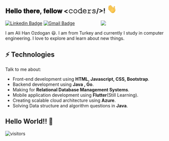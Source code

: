<h2> 𝐇𝐞𝐥𝐥𝐨 𝐭𝐡𝐞𝐫𝐞, 𝐟𝐞𝐥𝐥𝐨𝐰 <𝚌𝚘𝚍𝚎𝚛𝚜/>! <img src="https://raw.githubusercontent.com/ABSphreak/ABSphreak/master/gifs/Hi.gif" width="30px"></h2>

<img align='right' src='https://user-images.githubusercontent.com/5713670/87202985-820dcb80-c2b6-11ea-9f56-7ec461c497c3.gif' width='200"'>

[![Linkedin Badge](https://img.shields.io/badge/-alihanozdogan-blue?style=flat-square&logo=Linkedin&logoColor=white&link=https://www.linkedin.com/in/alihanozdogan/)](https://www.linkedin.com/in/ali-han-%C3%B6zdo%C4%9Fan-3013041aa/)
[![Gmail Badge](https://img.shields.io/badge/-aliilhanozdogan@gmail.com-c14438?style=flat-square&logo=Gmail&logoColor=white&link=mailto:aliilhanozdogan@gmail.com)](mailto:aliilhanozdogan@gmail.com)

I am Ali Han Ozdogan 😃. I am from Turkey and currently I study in computer engineering. I love to explore and learn about new things.
## ⚡ Technologies
Talk to me about:
- Front-end development using **HTML, Javascript, CSS, Bootstrap**.
- Backend development using **Java , Go**.
- Making for **Relational Database Management Systems**.
- Mobile application development using **Flutter**(Still Learning).
- Creating scalable cloud architecture using **Azure**.
- Solving Data structure and algorithm questions in **Java**.
## Hello World!! 🤔

![visitors](https://visitor-badge.glitch.me/badge?page_id=alihanozdogan.alihanozdogan)
